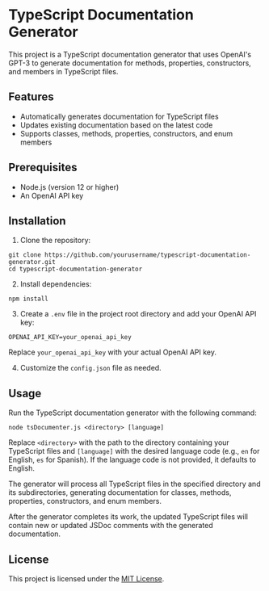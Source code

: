 # TypeScript Documentation Generator

This project is a TypeScript documentation generator that uses OpenAI's GPT-3 to generate documentation for methods, properties, constructors, and members in TypeScript files.

## Features

- Automatically generates documentation for TypeScript files
- Updates existing documentation based on the latest code
- Supports classes, methods, properties, constructors, and enum members

## Prerequisites

- Node.js (version 12 or higher)
- An OpenAI API key

## Installation

1. Clone the repository:

```
git clone https://github.com/yourusername/typescript-documentation-generator.git
cd typescript-documentation-generator
```

2. Install dependencies:

```
npm install
```

3. Create a `.env` file in the project root directory and add your OpenAI API key:

```
OPENAI_API_KEY=your_openai_api_key
```

Replace `your_openai_api_key` with your actual OpenAI API key.

4. Customize the `config.json` file as needed.

## Usage

Run the TypeScript documentation generator with the following command:

```
node tsDocumenter.js <directory> [language]
```

Replace `<directory>` with the path to the directory containing your TypeScript files and `[language]` with the desired language code (e.g., `en` for English, `es` for Spanish). If the language code is not provided, it defaults to English.

The generator will process all TypeScript files in the specified directory and its subdirectories, generating documentation for classes, methods, properties, constructors, and enum members.

After the generator completes its work, the updated TypeScript files will contain new or updated JSDoc comments with the generated documentation.

## License

This project is licensed under the [MIT License](LICENSE).
